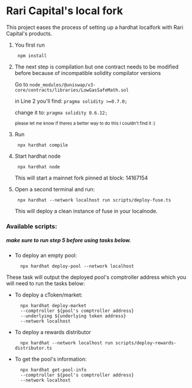 # Rari Capital's local fork

This project eases the process of setting up a hardhat localfork with Rari Capital's products.

1. You first run 

		npm install 

2. The next step is compilation but one contract needs to be modified before because of incompatible solidity compilator versions

    Go to `node_modules/@uniswap/v3-core/contracts/libraries/LowGasSafeMath.sol`

    in Line 2 you'll find:
        `pragma solidity >=0.7.0;`

    change it to:
        `pragma solidity 0.6.12;`
        
     <sub>please let me know if theres a better way to do this I couldn't find it :)</sub>

3. Run

		npx hardhat compile
        
4. Start hardhat node

		npx hardhat node
        
      This will start a mainnet fork pinned at block: 14167154
      
5. Open a second terminal and run:

		npx hardhat --network localhost run scripts/deploy-fuse.ts
        
      This will deploy a clean instance of fuse in your localnode.
      
      
### Available scripts:  

##### make sure to run step 5 before using tasks below.

- To deploy an empty pool:

		npx hardhat deploy-pool --network localhost
		
These task will output the deployed pool's comptroller address which you will need to run the tasks below:

- To deploy a cToken/market:

		npx hardhat deploy-market 
        --comptroller ${pool's comptroller address} 
        --underlying ${underlying token address} 
        --network localhost
        
- To deploy a rewards distributor

		npx hardhat --network localhost run scripts/deploy-rewards-distributor.ts 

- To get the pool's information:

        npx hardhat get-pool-info 
        --comptroller ${pool's comptroller address} 
        --network localhost
        

<!-- 
# Performance optimizations

For faster runs of your tests and scripts, consider skipping ts-node's type checking by setting the environment variable `TS_NODE_TRANSPILE_ONLY` to `1` in hardhat's environment. For more details see [the documentation](https://hardhat.org/guides/typescript.html#performance-optimizations). -->
